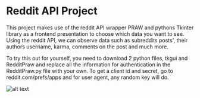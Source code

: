 # Reddit API Project
This project makes use of the reddit API wrapper PRAW and pythons Tkinter library as a frontend presentation to choose which data you want to see.
Using the reddit API, we can observe data such as subreddits posts', their authors username, karma, comments on the post and much more.

To try this out for yourself, you need to download 2 python files, tkgui and RedditPraw and replace all the information for authentication in the RedditPraw.py file with your own. To get a client id and secret, go to reddit.com/prefs/apps and for user agent, any random key will do.

![alt text](https://i.gyazo.com/2e59827a8f50b11a4fb285a89375bb4b.png)
